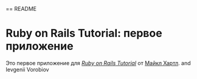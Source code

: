 == README

# Ruby on Rails Tutorial: первое приложение

Это первое приложение для
[*Ruby on Rails Tutorial*](http://railstutorial.org/) от
 [Майкл Хартл](http://michaelhartl.com/). and Ievgenii Vorobiov